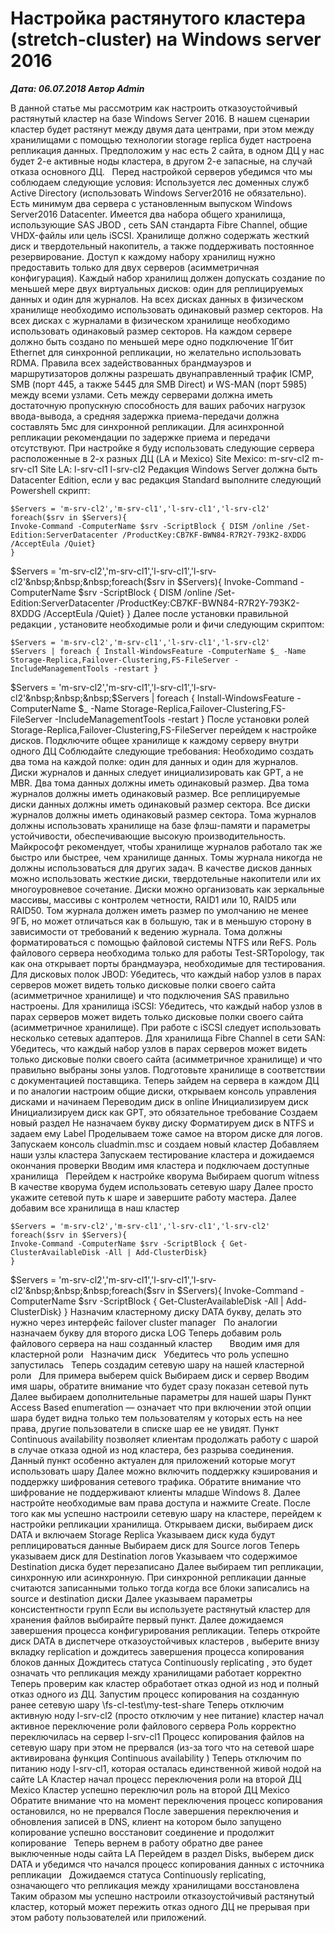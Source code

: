 # Настройка растянутого кластера (stretch-cluster) на Windows server 2016                	  
***Дата: 06.07.2018 Автор Admin***

В данной статье мы рассмотрим как настроить отказоустойчивый растянутый кластер на базе Windows Server 2016.
В нашем сценарии кластер будет растянут между двумя дата центрами, при этом между хранилищами с помощью технологии storage replica будет настроена репликация данных.
Предположим у нас есть 2 сайта, в одном ДЦ у нас будет 2-е активные ноды кластера, в другом 2-е запасные, на случай отказа основного ДЦ.
&nbsp;
Перед настройкой серверов убедимся что мы соблюдаем следующие условия:
Используется лес доменных служб Active Directory (использовать Windows Server2016 не обязательно).
Есть минимум два сервера с установленным выпуском Windows Server2016 Datacenter.
Имеется два набора общего хранилища, использующие SAS JBOD , сеть SAN стандарта Fibre Channel, общие VHDX-файлы или цель iSCSI.
Хранилище должно содержать жесткий диск и твердотельный накопитель, а также поддерживать постоянное резервирование.
Доступ к каждому набору хранилищ нужно предоставить только для двух серверов (асимметричная конфигурация).
Каждый набор хранилищ должен допускать создание по меньшей мере двух виртуальных дисков: один для реплицируемых данных и один для журналов.
На всех дисках данных в физическом хранилище необходимо использовать одинаковый размер секторов. На всех дисках с журналами в физическом хранилище необходимо использовать одинаковый размер секторов.
На каждом сервере должно быть создано по меньшей мере одно подключение 1Гбит Ethernet для синхронной репликации, но желательно использовать RDMA.
Правила всех задействованных брандмауэров и маршрутизаторов должны разрешать двунаправленный трафик ICMP, SMB (порт 445, а также 5445 для SMB Direct) и WS-MAN (порт 5985) между всеми узлами.
Сеть между серверами должна иметь достаточную пропускную способность для ваших рабочих нагрузок ввода-вывода, а средняя задержка приема-передачи должна составлять 5мс для синхронной репликации.
Для асинхронной репликации рекомендации по задержке приема и передачи отсутствуют.
При настройке я буду использовать следующие сервера расположенные в 2-х разных ДЦ (LA и Mexico)
Site Mexico:
m-srv-cl2
m-srv-cl1
Site LA:
l-srv-cl1
l-srv-cl2
Редакция Windows Server должна быть Datacenter Edition, если у вас редакция Standard выполните следующий Powershell скрипт:
```
$Servers = 'm-srv-cl2','m-srv-cl1','l-srv-cl1','l-srv-cl2'  
foreach($srv in $Servers){
Invoke-Command -ComputerName $srv -ScriptBlock { DISM /online /Set-Edition:ServerDatacenter /ProductKey:CB7KF-BWN84-R7R2Y-793K2-8XDDG /AcceptEula /Quiet}
}
```
$Servers = 'm-srv-cl2','m-srv-cl1','l-srv-cl1','l-srv-cl2'&nbsp;&nbsp;&nbsp;foreach($srv in $Servers){&nbsp;Invoke-Command -ComputerName $srv -ScriptBlock { DISM /online /Set-Edition:ServerDatacenter /ProductKey:CB7KF-BWN84-R7R2Y-793K2-8XDDG /AcceptEula /Quiet}&nbsp;}
Далее после установки правильной редакции , установите необходимые роли и фичи следующим скриптом:
```
$Servers = 'm-srv-cl2','m-srv-cl1','l-srv-cl1','l-srv-cl2'  
$Servers | foreach { Install-WindowsFeature -ComputerName $_ -Name Storage-Replica,Failover-Clustering,FS-FileServer -IncludeManagementTools -restart }
```
$Servers = 'm-srv-cl2','m-srv-cl1','l-srv-cl1','l-srv-cl2'&nbsp;&nbsp;&nbsp;$Servers | foreach { Install-WindowsFeature -ComputerName $_ -Name Storage-Replica,Failover-Clustering,FS-FileServer -IncludeManagementTools -restart }
После установки ролей Storage-Replica,Failover-Clustering,FS-FileServer перейдем к настройке дисков.
Подключите общее хранилище к каждому серверу внутри одного ДЦ
Соблюдайте следующие требования:
Необходимо создать два тома на каждой полке: один для данных и один для журналов.
Диски журналов и данных следует инициализировать как GPT, а не MBR.
Два тома данных должны иметь одинаковый размер.
Два тома журналов должны иметь одинаковый размер.
Все реплицируемые диски данных должны иметь одинаковый размер сектора.
Все диски журналов должны иметь одинаковый размер сектора.
Тома журналов должны использовать хранилище на базе флэш-памяти и параметры устойчивости, обеспечивающие высокую производительность.
Майкрософт рекомендует, чтобы хранилище журналов работало так же быстро или быстрее, чем хранилище данных.
Томы журнала никогда не должны использоваться для других задач.
В качестве дисков данных можно использовать жесткие диски, твердотельные накопители или их многоуровневое сочетание.
Диски можно организовать как зеркальные массивы, массивы с контролем четности, RAID1 или 10, RAID5 или RAID50.
Том журнала должен иметь размер по умолчанию не менее 9ГБ, но может отличаться как в большую, так и в меньшую сторону в зависимости от требований к ведению журнала.
Тома должны форматироваться с помощью файловой системы NTFS или ReFS.
Роль файлового сервера необходима только для работы Test-SRTopology, так как она открывает порты брандмауэра, необходимые для тестирования.
Для дисковых полок JBOD:
Убедитесь, что каждый набор узлов в парах серверов может видеть только дисковые полки своего сайта (асимметричное хранилище) и что подключения SAS правильно настроены.
Для хранилища iSCSI:
Убедитесь, что каждый набор узлов в парах серверов может видеть только дисковые полки своего сайта (асимметричное хранилище). При работе с iSCSI следует использовать несколько сетевых адаптеров.
Для хранилища Fibre Channel в сети SAN:
Убедитесь, что каждый набор узлов в парах серверов может видеть только дисковые полки своего сайта (асимметричное хранилище) и что правильно выбраны зоны узлов.
Подготовьте хранилище в соответствии с документацией поставщика.
Теперь зайдем на сервера в каждом ДЦ и по аналогии настроим общие диски, открываем консоль управления дисками и начинаем
Переводим диск в online
Инициализируем диск
Инициализируем диск как GPT, это обязательное требование
Создаем новый раздел
Не назначаем букву диску
Форматируем диск в NTFS и задаем ему Label
Проделываем тоже самое на втором диске для логов.
Запускаем консоль cluadmin.msc и создаем новый кластер
Добавляем наши узлы кластера
Запускаем тестирование кластера и дожидаемся окончания проверки
Вводим имя кластера и подключаем доступные хранилища
&nbsp;
Перейдем к настройке кворума
Выбираем quorum witness
В качестве кворума будем использовать сетевую шару
Далее просто укажите сетевой путь к шаре и завершите работу мастера.
Далее добавим все хранилища в наш кластер
```
$Servers = 'm-srv-cl2','m-srv-cl1','l-srv-cl1','l-srv-cl2'  
foreach($srv in $Servers){
Invoke-Command -ComputerName $srv -ScriptBlock { Get-ClusterAvailableDisk -All | Add-ClusterDisk}
}
```
$Servers = 'm-srv-cl2','m-srv-cl1','l-srv-cl1','l-srv-cl2'&nbsp;&nbsp;&nbsp;foreach($srv in $Servers){&nbsp;Invoke-Command -ComputerName $srv -ScriptBlock { Get-ClusterAvailableDisk -All | Add-ClusterDisk}&nbsp;}
Назначим кластерному диску DATA букву, делать это нужно через интерфейс failover cluster manager
&nbsp;
По аналогии назначаем букву для второго диска LOG
Теперь добавим роль файлового сервера на наш созданный кластер
&nbsp;
&nbsp;
&nbsp;
Вводим имя для кластерной роли
&nbsp;
Назначим диск
&nbsp;
Убедитесь что роль успешно запустилась
&nbsp;
Теперь создадим сетевую шару на нашей кластерной роли
&nbsp;
Для примера выберем quick
Выбираем диск и сервер
Вводим имя шары, обратите внимание что будет сразу показан сетевой путь
Далее выбираем дополнительные параметры для нашей шары
Пункт Access Based enumeration — означает что при включении этой опции шара будет видна только тем пользователям у которых есть на нее права, другие пользователи в списке шар ее не увидят.
Пункт Continuous availability позволяет клиентам продолжать работу с шарой в случае отказа одной из нод кластера, без разрыва соединения. Данный пункт особенно актуален для приложений которые могут использовать шару
Далее можно включить поддержку кэширования и поддержку шифрования сетевого трафика.
Обратите внимание что шифрование не поддерживают клиенты младше Windows 8.
Далее настройте необходимые вам права доступа и нажмите Create.
После того как мы успешно настроили сетевую шару на кластере, перейдем к настройки репликации хранилища.
Открываем диски, выбираем диск DATA и включаем Storage Replica
Указываем диск куда будут реплицироваться данные
Выбираем диск для Source логов
Теперь указываем диск для Destination логов
Указываем что содержимое Destination диска будет перезаписано
Далее выбираем тип репликации, синхронную или асинхронную.
При синхронной репликации данные считаются записанными только тогда когда все блоки записались на source и destination диски
Далее указываем параметры консистентности групп
Если вы используете растянутый кластер для хранения файлов выбирайте первый пункт.
Далее дожидаемся завершения процесса конфигурирования репликации.
Теперь откройте диск DATA в диспетчере отказоустойчивых кластеров , выберите внизу вкладку replication и дождитесь завершения процесса копирования блоков данных
Дождитесь статуса Continuously replicating , это будет означать что репликация между хранилищами работает корректно
Теперь проверим как кластер обработает отказ одной из нод и полный отказ одного из ДЦ.
Запустим процесс копирования на созданную ранее сетевую шару \\fs-cl-test\my-test-share
Теперь отключим активную ноду l-srv-cl2 (просто отключим у нее питание)
кластер начал активное переключение роли файлового сервера
Роль корректно переключилась на сервер l-srv-cl1
Процесс копирования файлов на сетевую шару при этом не прервался
(из-за того что на сетевой шаре активирована функция Continuous availability )
Теперь отключим по питанию ноду l-srv-cl1, которая осталась единственной живой нодой на сайте LA
Кластер начал процесс переключения роли на второй ДЦ Mexico
Кластер успешно переключил роль на второй ДЦ Mexico
Обратите внимание что на момент переключения процесс копирования остановился, но не прервался
После завершения переключения и обновления записей в DNS, клиент на котором было запущено копирование успешно восстановит соединение и продолжит копирование
&nbsp;
Теперь вернем в работу обратно две ранее выключенные ноды сайта LA
Перейдем в раздел Disks, выберем диск DATA и убедимся что начался процесс копирования данных с источника репликации
&nbsp;
Дожидаемся статуса Continuously replicating, означающего что репликация между хранилищами восстановлена
&nbsp;
Таким образом мы успешно настроили отказоустойчивый растянутый кластер, который может пережить отказ одного ДЦ не прерывая при этом работу пользователей или приложений.
&nbsp;
